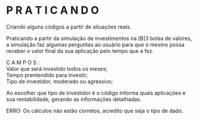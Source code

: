 # P R A T I C A N D O 

Criando alguns códigos a partir de situações reais.

Praticando a partir da simulação de investimentos na [B]3 bolsa de valores, a simulação faz algumas perguntas ao usuário para que o mesmo possa receber o valor final da sua aplicação pelo tempo que a fez.

C A M P O S :  <br/>   Valor que será investido todos os meses;  <br/>
                Tempo prentendido para investir;  <br/>
                Tipo de investidor, moderado ou agressivo;  <br/>
          
Ao escolher que tipo de investidor é o código informa quais aplicações e sua rentabilidade, gerando as informações detalhadas.  <br/>

ERRO: Os cálculos não estão corretos, acredito que seja o tipo de dado.

